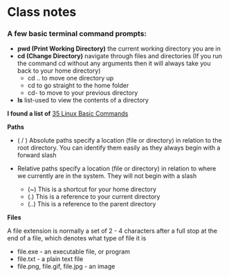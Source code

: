 # Class notes 
### A few basic terminal command prompts:

* **pwd (Print Working Directory)** the current working directory you are in
* **cd (Change Directory)** navigate through files and directories (If you run the command cd without any arguments then it will always take you back to your home directory)
    * cd .. to move one directory up         
    * cd to go straight to the home folder
    * cd- to move to your previous directory
* **ls** list-used to view the contents of a directory

**I found a list of** [35 Linux Basic Commands](https://www.hostinger.com/tutorials/linux-commands)

**Paths**
  * ( / ) Absolute paths specify a location (file or directory) in relation to the root directory. You can identify them easily as they always begin with a forward slash    
  
  * Relative paths specify a location (file or directory) in relation to where we currently are in the system. They will not begin with a slash
    
     * (~) This is a shortcut for your home directory
     * (.) This is a reference to your current directory
     * (..) This is a reference to the parent directory
     
**Files**

A file extension is normally a set of 2 - 4 characters after a full stop at the end of a file, which denotes what type of file it is
  
  * file.exe - an executable file, or program
  * file.txt - a plain text file
  * file.png, file.gif, file.jpg - an image
  
  

    





